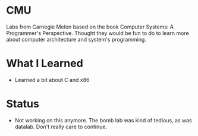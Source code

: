 # CMU
Labs from Carnegie Melon based on the book Computer Systems: A Programmer's Perspective.
Thought they would be fun to do to learn more about computer architecture and system's
programming.

# What I Learned
* Learned a bit about C and x86

# Status
* Not working on this anymore. The bomb lab was kind of tedious, as was datalab.
Don't really care to continue.
